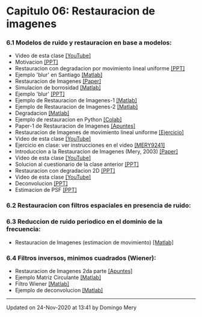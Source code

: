 
# Capitulo 06: Restauracion de imagenes
### 6.1 Modelos de ruido y restauracion en base a modelos:
* Video de esta clase [[YouTube]](https://youtu.be/j0WsXHVQVpg)
* Motivacion [[PPT]](https://github.com/domingomery/imagenes/blob/master/clases/Cap06_Restauracion/presentations/IMG06_Examples.pptx)
* Restauracion con degradacion por movimiento lineal uniforme [[PPT]](https://github.com/domingomery/imagenes/blob/master/clases/Cap06_Restauracion/presentations/IMG06_Introduccion.pptx)
* Ejemplo 'blur' en Santiago [[Matlab]](https://github.com/domingomery/imagenes/blob/master/clases/Cap06_Restauracion/matlab/IMG06_EjemploSantiago.m)
* Restauracion de Imagenes [[Paper]](https://github.com/domingomery/imagenes/blob/master/clases/Cap06_Restauracion/presentations/IMG06_ImageRestorarion_Paper.pdf)
* Simulacion de borrosidad [[Matlab]](https://github.com/domingomery/imagenes/blob/master/clases/Cap06_Restauracion/matlab/IMG06_blur.m)
* Ejemplo 'blur' [[PPT]](https://github.com/domingomery/imagenes/blob/master/clases/Cap06_Restauracion/presentations/IMG06_EjemploBlur.pptx)
* Ejemplo de Restauracion de Imagenes-1 [[Matlab]](https://github.com/domingomery/imagenes/blob/master/clases/Cap06_Restauracion/matlab/IMG06_minio.m)
* Ejemplo de Restauracion de Imagenes-2 [[Matlab]](https://github.com/domingomery/imagenes/blob/master/clases/Cap06_Restauracion/matlab/IMG06_EjemploMinio.m)
* Degradacion [[Matlab]](https://github.com/domingomery/imagenes/blob/master/clases/Cap06_Restauracion/matlab/IMG06_Degradation_2pixels.m)
* Ejemplo de restauracion en Python [[Colab]](https://colab.research.google.com/drive/1GATlPu6ev4gCQ_YCVBumIxbxWFHZKI2o?usp=sharing)
* Paper-1 de Restauracion de Imagenes [[Apuntes]](https://github.com/domingomery/imagenes/blob/master/clases/Cap06_Restauracion/presentations/IMG06_ImageRestoration.pdf)
* Restauracion de Imagenes de movimiento lineal uniforme [[Ejercicio]](https://github.com/domingomery/imagenes/blob/master/clases/Cap06_Restauracion/presentations/IMG06_Restauracion_parte_1.pdf)
* Video de esta clase [[YouTube]](https://youtu.be/B_EM09zytuc)
* Ejercicio en clase: ver instrucciones en el video [[MERY9241]](http://www.socrative.com)
* Introduccion a la Restauracion de Imagenes (Mery, 2003) [[Paper]](https://github.com/domingomery/imagenes/blob/master/clases/Cap06_Restauracion/papers/IMG06_CLEI_paper.pdf)
* Video de esta clase [[YouTube]](https://youtu.be/Cn6cZ0XY2uM)
* Solucion al cuestionario de la clase anterior [[PPT]](https://github.com/domingomery/imagenes/blob/master/clases/Cap06_Restauracion/presentations/IMG06_Cuestionario.pptx)
* Restauracion con degradacion 2D [[PPT]](https://github.com/domingomery/imagenes/blob/master/clases/Cap06_Restauracion/presentations/IMG06_Blur2D.pptx)
* Video de esta clase [[YouTube]](https://youtu.be/Iw7I2Jnctq4)
* Deconvolucion [[PPT]](https://github.com/domingomery/imagenes/blob/master/clases/Cap06_Restauracion/presentations/IMG06_Deconvolution.pptx)
* Estimacion de PSF [[PPT]](https://github.com/domingomery/imagenes/blob/master/clases/Cap06_Restauracion/presentations/IMG06_PSF.pptx)
### 6.2 Restauracion con filtros espaciales en presencia de ruido:
### 6.3 Reduccion de ruido periodico en el dominio de la frecuencia:
* Restauracion de Imagenes (estimacion de movimiento) [[Matlab]](https://github.com/domingomery/imagenes/blob/master/clases/Cap06_Restauracion/matlab/IMG06_Estimation_n.m)
### 6.4 Filtros inversos, minimos cuadrados (Wiener):
* Restauracion de Imagenes 2da parte [[Apuntes]](https://github.com/domingomery/imagenes/blob/master/clases/Cap06_Restauracion/presentations/IMG06_Restauracion_parte_2.pdf)
* Ejemplo Matriz Circulante [[Matlab]](https://github.com/domingomery/imagenes/blob/master/clases/Cap06_Restauracion/matlab/IMG06_EjemploCirculante.m)
* Filtro Wiener [[Matlab]](https://github.com/domingomery/imagenes/blob/master/clases/Cap06_Restauracion/matlab/IMG06_WienerFilter.m)
* Ejemplo de deconvolucion [[Matlab]](https://github.com/domingomery/imagenes/blob/master/clases/Cap06_Restauracion/matlab/IMG06_EjemploDeconvolution.m)
---


Updated on 24-Nov-2020 at 13:41 by Domingo Mery
